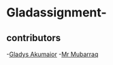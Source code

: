 # Gladassignment-
## contributors
-[Gladys Akumaior](mailto:akumaiorgladys@gmail.com)
-[Mr Mubarraq](https://github.com/mubarraq)
